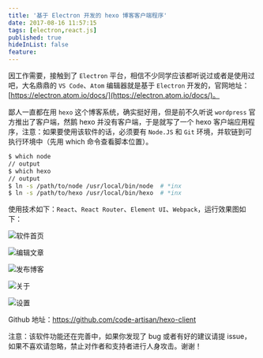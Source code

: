```yaml
---
title: '基于 Electron 开发的 hexo 博客客户端程序'
date: 2017-08-16 11:57:15
tags: [electron,react.js]
published: true
hideInList: false
feature: 
---
```


因工作需要，接触到了 `Electron` 平台，相信不少同学应该都听说过或者是使用过吧，大名鼎鼎的 `VS Code`、`Atom` 编辑器就是基于 `Electron` 开发的，官网地址：[https://electron.atom.io/docs/](https://electron.atom.io/docs/)。 

<!-- more -->

鄙人一直都在用 `hexo` 这个博客系统，确实挺好用，但是前不久听说 `wordpress` 官方推出了客户端，然鹅 hexo 并没有客户端，于是就写了一个 hexo 客户端应用程序，注意：如果要使用该软件的话，必须要有 `Node.JS` 和 `Git` 环境，并软链到可执行环境中（先用 which 命令查看脚本位置）。

```bash
$ which node
// output
$ which hexo
// output
$ ln -s /path/to/node /usr/local/bin/node  # *inx
$ ln -s /path/to/hexo /usr/local/bin/hexo  # *inx
```

使用技术如下：`React`、`React Router`、`Element UI`、`Webpack`，运行效果图如下：

![软件首页](http://wx1.sinaimg.cn/mw1024/a5bab661ly1fgv02bcqiij218g0xcwh4.jpg)

![编辑文章](http://wx3.sinaimg.cn/mw1024/a5bab661ly1fgv02bhb4fj218g0xcdp9.jpg)

![发布博客](http://wx1.sinaimg.cn/mw1024/a5bab661ly1filfpchne9j218g0xc41i.jpg)

![关于](http://wx1.sinaimg.cn/mw1024/a5bab661ly1filfn679unj20fq09qwet.jpg)

![设置](http://wx4.sinaimg.cn/mw1024/a5bab661ly1filfn69rwyj20m80b40tl.jpg)

Github 地址：https://github.com/code-artisan/hexo-client 

注意：该软件功能还在完善中，如果你发现了 bug 或者有好的建议请提 issue，如果不喜欢请忽略，禁止对作者和支持者进行人身攻击。谢谢！